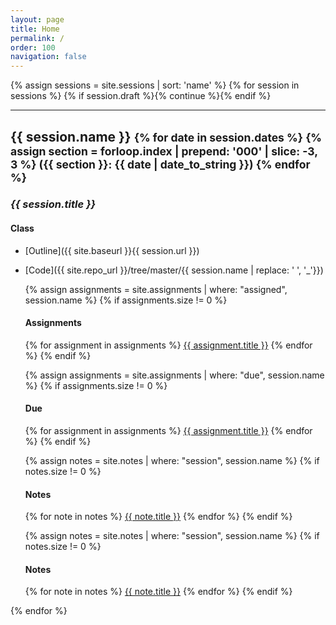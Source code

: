 ```yaml
---
layout: page
title: Home
permalink: /
order: 100
navigation: false
---
```


{% assign sessions = site.sessions | sort: 'name' %}
{% for session in sessions %}
{% if session.draft %}{% continue %}{% endif %}

---

<div class="container">
  <h2>{{ session.name }}
  <small>
  {% for date in session.dates %}
  {% assign section = forloop.index | prepend: '000' | slice: -3, 3 %}
  <span class="section-{{ section }}">({{ section }}: {{ date | date_to_string }})</span>
  {% endfor %}
  </small>
  </h2>

  <h3><em>{{ session.title }}</em></h3>

#### Class

- [Outline]({{ site.baseurl }}{{ session.url }})
- [Code]({{ site.repo_url }}/tree/master/{{ session.name | replace: ' ', '_'}})

  {% assign assignments = site.assignments | where: "assigned", session.name %}
  {% if assignments.size != 0 %}
  <h4>Assignments</h4>
  {% for assignment in assignments %}
  <a href="{{ site.baseurl }}{{ assignment.url }}">{{ assignment.title }}</a>
  {% endfor %}
  {% endif %}

  {% assign assignments = site.assignments | where: "due", session.name %}
  {% if assignments.size != 0 %}
  <h4>Due</h4>
  {% for assignment in assignments %}
  <a href="{{ site.baseurl }}{{ assignment.url }}">{{ assignment.title }}</a>
  {% endfor %}
  {% endif %}

  {% assign notes = site.notes | where: "session", session.name %}
  {% if notes.size != 0 %}
  <h4>Notes</h4>
  {% for note in notes %}
  <a href="{{ site.baseurl }}{{ note.url }}">{{ note.title }}</a>
  {% endfor %}
  {% endif %}

  {% assign notes = site.notes | where: "session", session.name %}
  {% if notes.size != 0 %}
  <h4>Notes</h4>
  {% for note in notes %}
  <a href="{{ site.baseurl }}{{ note.url }}">{{ note.title }}</a>
  {% endfor %}
  {% endif %}


</div>
{% endfor %}
